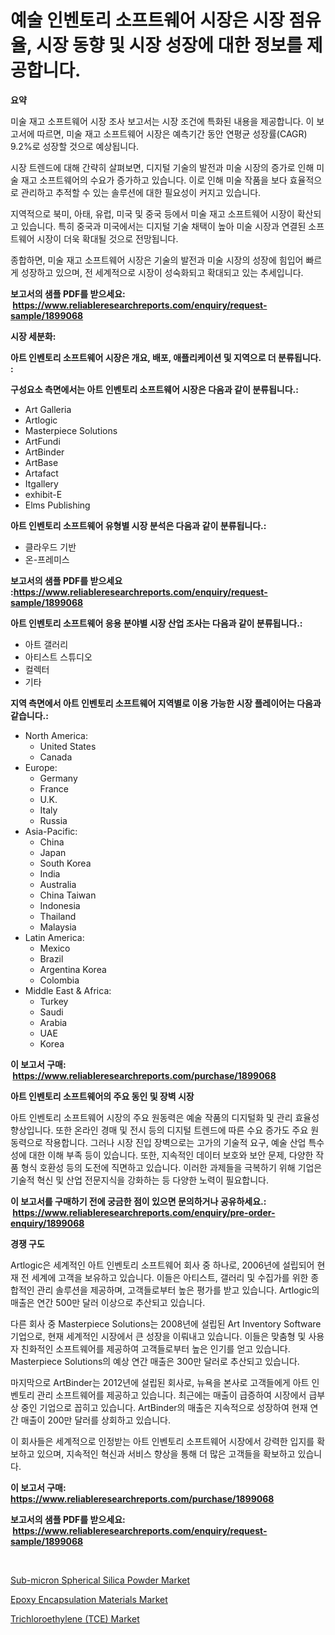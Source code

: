 <p><h1>예술 인벤토리 소프트웨어 시장은 시장 점유율, 시장 동향 및 시장 성장에 대한 정보를 제공합니다.</h1></p><p><strong>요약</strong></p>
<p><p>미술 재고 소프트웨어 시장 조사 보고서는 시장 조건에 특화된 내용을 제공합니다. 이 보고서에 따르면, 미술 재고 소프트웨어 시장은 예측기간 동안 연평균 성장률(CAGR) 9.2%로 성장할 것으로 예상됩니다. </p><p>시장 트렌드에 대해 간략히 살펴보면, 디지털 기술의 발전과 미술 시장의 증가로 인해 미술 재고 소프트웨어의 수요가 증가하고 있습니다. 이로 인해 미술 작품을 보다 효율적으로 관리하고 추적할 수 있는 솔루션에 대한 필요성이 커지고 있습니다.</p><p>지역적으로 북미, 아태, 유럽, 미국 및 중국 등에서 미술 재고 소프트웨어 시장이 확산되고 있습니다. 특히 중국과 미국에서는 디지털 기술 채택이 높아 미술 시장과 연결된 소프트웨어 시장이 더욱 확대될 것으로 전망됩니다.</p><p>종합하면, 미술 재고 소프트웨어 시장은 기술의 발전과 미술 시장의 성장에 힘입어 빠르게 성장하고 있으며, 전 세계적으로 시장이 성숙화되고 확대되고 있는 추세입니다.</p></p>
<p><strong>보고서의 샘플 PDF를 받으세요: &nbsp;<a href="https://www.reliableresearchreports.com/enquiry/request-sample/1899068">https://www.reliableresearchreports.com/enquiry/request-sample/1899068</a></strong></p>
<p><strong>시장 세분화:</strong></p>
<p><strong> 아트 인벤토리 소프트웨어 시장은 개요, 배포, 애플리케이션 및 지역으로 더 분류됩니다. :</strong></p>
<p><strong>구성요소 측면에서는 아트 인벤토리 소프트웨어 시장은 다음과 같이 분류됩니다.:</strong></p>
<p><ul><li>Art Galleria</li><li>Artlogic</li><li>Masterpiece Solutions</li><li>ArtFundi</li><li>ArtBinder</li><li>ArtBase</li><li>Artafact</li><li>Itgallery</li><li>exhibit-E</li><li>Elms Publishing</li></ul></p>
<p><strong> 아트 인벤토리 소프트웨어 유형별 시장 분석은 다음과 같이 분류됩니다.:</strong></p>
<p><ul><li>클라우드 기반</li><li>온-프레미스</li></ul></p>
<p><strong>보고서의 샘플 PDF를 받으세요 :<a href="https://www.reliableresearchreports.com/enquiry/request-sample/1899068">https://www.reliableresearchreports.com/enquiry/request-sample/1899068</a></strong></p>
<p><strong> 아트 인벤토리 소프트웨어 응용 분야별 시장 산업 조사는 다음과 같이 분류됩니다.:</strong></p>
<p><ul><li>아트 갤러리</li><li>아티스트 스튜디오</li><li>컬렉터</li><li>기타</li></ul></p>
<p><strong>지역 측면에서 아트 인벤토리 소프트웨어 지역별로 이용 가능한 시장 플레이어는 다음과 같습니다.:</strong></p>
<p><ul>
    <li>
        North America:
        <ul>
            <li>United States</li>
            <li>Canada</li>
        </ul>
    </li>
    <li>
        Europe:
        <ul>
            <li>Germany</li>
            <li>France</li>
            <li>U.K.</li>
            <li>Italy</li>
            <li>Russia</li>
        </ul>
    </li>
    <li>
        Asia-Pacific:
        <ul>
            <li>China</li>
            <li>Japan</li>
            <li>South Korea</li>
            <li>India</li>
            <li>Australia</li>
            <li>China Taiwan</li>
            <li>Indonesia</li>
            <li>Thailand</li>
            <li>Malaysia</li>
        </ul>
    </li>
    <li>
        Latin America:
        <ul>
            <li>Mexico</li>
            <li>Brazil</li>
            <li>Argentina Korea</li>
            <li>Colombia</li>
        </ul>
    </li>
    <li>
        Middle East & Africa:
        <ul>
            <li>Turkey</li>
            <li>Saudi</li>
            <li>Arabia</li>
            <li>UAE</li>
            <li>Korea</li>
        </ul>
    </li>
    </ul></p>
<p><strong>이 보고서 구매: &nbsp;<a href="https://www.reliableresearchreports.com/purchase/1899068">https://www.reliableresearchreports.com/purchase/1899068</a></strong></p>
<p><strong>아트 인벤토리 소프트웨어의 주요 동인 및 장벽 시장</strong></p>
<p><p>아트 인벤토리 소프트웨어 시장의 주요 원동력은 예술 작품의 디지털화 및 관리 효율성 향상입니다. 또한 온라인 경매 및 전시 등의 디지털 트렌드에 따른 수요 증가도 주요 원동력으로 작용합니다. 그러나 시장 진입 장벽으로는 고가의 기술적 요구, 예술 산업 특수성에 대한 이해 부족 등이 있습니다. 또한, 지속적인 데이터 보호와 보안 문제, 다양한 작품 형식 호환성 등의 도전에 직면하고 있습니다. 이러한 과제들을 극복하기 위해 기업은 기술적 혁신 및 산업 전문지식을 강화하는 등 다양한 노력이 필요합니다.</p></p>
<p><strong>이 보고서를 구매하기 전에 궁금한 점이 있으면 문의하거나 공유하세요.: &nbsp;<a href="https://www.reliableresearchreports.com/enquiry/pre-order-enquiry/1899068">https://www.reliableresearchreports.com/enquiry/pre-order-enquiry/1899068</a></strong></p>
<p><strong>경쟁 구도</strong></p>
<p><p>Artlogic은 세계적인 아트 인벤토리 소프트웨어 회사 중 하나로, 2006년에 설립되어 현재 전 세계에 고객을 보유하고 있습니다. 이들은 아티스트, 갤러리 및 수집가를 위한 종합적인 관리 솔루션을 제공하며, 고객들로부터 높은 평가를 받고 있습니다. Artlogic의 매출은 연간 500만 달러 이상으로 추산되고 있습니다.</p><p>다른 회사 중 Masterpiece Solutions는 2008년에 설립된 Art Inventory Software 기업으로, 현재 세계적인 시장에서 큰 성장을 이뤄내고 있습니다. 이들은 맞춤형 및 사용자 친화적인 소프트웨어를 제공하여 고객들로부터 높은 인기를 얻고 있습니다. Masterpiece Solutions의 예상 연간 매출은 300만 달러로 추산되고 있습니다.</p><p>마지막으로 ArtBinder는 2012년에 설립된 회사로, 뉴욕을 본사로 고객들에게 아트 인벤토리 관리 소프트웨어를 제공하고 있습니다. 최근에는 매출이 급증하여 시장에서 급부상 중인 기업으로 꼽히고 있습니다. ArtBinder의 매출은 지속적으로 성장하여 현재 연간 매출이 200만 달러를 상회하고 있습니다.</p><p>이 회사들은 세계적으로 인정받는 아트 인벤토리 소프트웨어 시장에서 강력한 입지를 확보하고 있으며, 지속적인 혁신과 서비스 향상을 통해 더 많은 고객들을 확보하고 있습니다.</p></p>
<p><strong>이 보고서 구매: &nbsp; <a href="https://www.reliableresearchreports.com/purchase/1899068">https://www.reliableresearchreports.com/purchase/1899068</a></strong></p>
<p><strong>보고서의 샘플 PDF를 받으세요: &nbsp;<a href="https://www.reliableresearchreports.com/enquiry/request-sample/1899068">https://www.reliableresearchreports.com/enquiry/request-sample/1899068</a></strong><strong></strong></p>
<p>&nbsp;</p>
<p><p><a href="https://github.com/angelajermaine/Market-Research-Report-List-2/blob/main/sub-micron-spherical-silica-powder-market.md">Sub-micron Spherical Silica Powder Market</a></p><p><a href="https://github.com/beatblasta/Market-Research-Report-List-2/blob/main/epoxy-encapsulation-materials-market.md">Epoxy Encapsulation Materials Market</a></p><p><a href="https://github.com/shotows/Market-Research-Report-List-1/blob/main/trichloroethylene-tce-market.md">Trichloroethylene (TCE) Market</a></p></p>